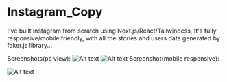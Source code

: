 # Instagram_Copy

I've built instagram from scratch using Next.js/React/Tailwindcss, It's fully responsive/mobile friendly, with all the stories and users data generated by faker.js library...

Screenshots(pc view):
![Alt text](https://user-images.githubusercontent.com/93687653/145100337-51ba9047-c169-4468-b766-8be5d0124bab.png?raw=true "Screenshot")
![Alt text](https://user-images.githubusercontent.com/93687653/145100367-050f0af0-cd34-4dd5-9e86-522bc9cbe6a4.png?raw=true "Screenshot")
Screenshot(mobile responsive):


![Alt text](https://user-images.githubusercontent.com/93687653/145223924-821f76e4-b13b-464a-b639-c6b66291b583.jpg?raw=true "Screenshot")
